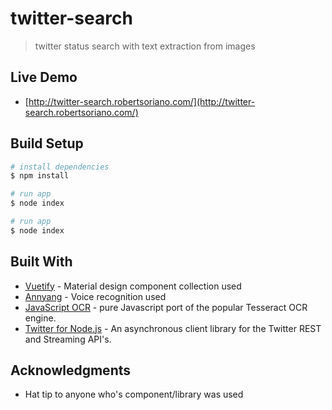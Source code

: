 # twitter-search

> twitter status search with text extraction from images

## Live Demo

* [http://twitter-search.robertsoriano.com/](http://twitter-search.robertsoriano.com/)

## Build Setup

``` bash
# install dependencies
$ npm install

# run app
$ node index

# run app
$ node index
```

## Built With

* [Vuetify](https://vuetifyjs.com/) - Material design component collection used
* [Annyang](https://github.com/TalAter/annyang) - Voice recognition used
* [JavaScript OCR](http://tesseract.projectnaptha.com/) - pure Javascript port of the popular Tesseract OCR engine.
* [Twitter for Node.js](https://github.com/desmondmorris/node-twitter) - An asynchronous client library for the Twitter REST and Streaming API's.

## Acknowledgments

* Hat tip to anyone who's component/library was used
